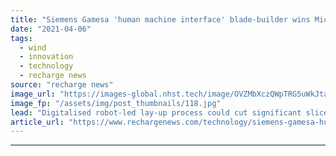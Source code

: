 ```yaml
---
title: "Siemens Gamesa 'human machine interface' blade-builder wins Microsoft innovation prize"
date: "2021-04-06"
tags: 
  - wind
  - innovation
  - technology
  - recharge news
source: "recharge news"
image_url: "https://images-global.nhst.tech/image/OVZMbXczQWpTRG5uWkJtaHBJczFCSkNBUFJybW1YR3hrL1dWWmxIT0FnTT0=/nhst/binary/bf9c1d7052ba7caf247c80e387059903"
image_fp: "/assets/img/post_thumbnails/118.jpg"
lead: "Digitalised robot-led lay-up process could cut significant slice out of the cost of fabricating colossal next generation designs"
article_url: "https://www.rechargenews.com/technology/siemens-gamesa-human-machine-interface-blade-builder-wins-microsoft-innovation-prize/2-1-991542"
---
```


---
